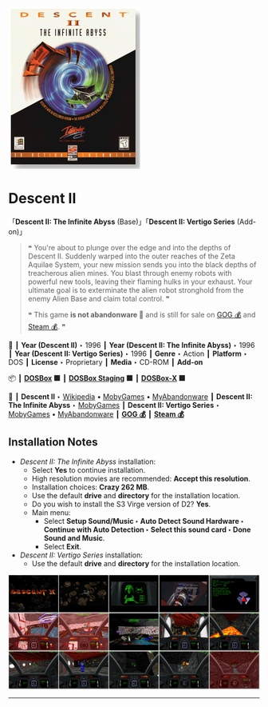 ![](Thumbnail.png "application-thumbnail")

# Descent II

「**Descent II: The Infinite Abyss** (Base)」「**Descent II: Vertigo Series** (Add-on)」

> ❝ You're about to plunge over the edge and into the depths of Descent II. Suddenly warped into the outer reaches of the Zeta Aquilae System, your new mission sends you into the black depths of treacherous alien mines. You blast through enemy robots with powerful new tools, leaving their flaming hulks in your exhaust. Your ultimate goal is to exterminate the alien robot stronghold from the enemy Alien Base and claim total control. ❞
>
> ❝ This game **is not abandonware 🚫** and is still for sale on [GOG 💰](https://www.gog.com/en/game/descent_2) and [Steam 💰](https://store.steampowered.com/app/273580/Descent_2/). ❞
>

📌 ┃ **Year (Descent II)** ‣ 1996 ┃ **Year (Descent II: The Infinite Abyss)** ‣ 1996 ┃ **Year (Descent II: Vertigo Series)** ‣ 1996 ┃ **Genre** ‣ Action ┃ **Platform** ‣ DOS ┃ **License** ‣ Proprietary ┃ **Media** ‣ CD-ROM ┃ **Add-on** 

📦 ┃ **[DOSBox](https://www.dosbox.com/) 🟩** ┃ **[DOSBox Staging](https://dosbox-staging.github.io/) 🟩** ┃ **[DOSBox-X](https://dosbox-x.com/) 🟩** 

📎 ┃ **Descent II** ‣ [Wikipedia](https://en.wikipedia.org/wiki/Descent_II) • [MobyGames](https://www.mobygames.com/game/694/descent-ii/) • [MyAbandonware](https://www.myabandonware.com/game/descent-ii-3ir) ┃ **Descent II: The Infinite Abyss** ‣ [MobyGames](https://www.mobygames.com/game/1061/descent-ii-the-infinite-abyss/) ┃ **Descent II: Vertigo Series** ‣ [MobyGames](https://www.mobygames.com/game/27145/descent-ii-vertigo-series/) • [MyAbandonware](https://www.myabandonware.com/game/descent-ii-vertigo-series-fqw) ┃ **[GOG 💰](https://www.gog.com/en/game/descent_2)** ┃ **[Steam 💰](https://store.steampowered.com/app/273580/Descent_2/)** 

## Installation Notes
- *Descent II: The Infinite Abyss* installation:
  - Select **Yes** to continue installation.
  - High resolution movies are recommended: **Accept this resolution**.
  - Installation choices: **Crazy 262 MB**.
  - Use the default **drive** and **directory** for the installation location.
  - Do you wish to install the S3 Virge version of D2? **Yes**.
  - Main menu:
    - Select **Setup Sound/Music ‣ Auto Detect Sound Hardware ‣ Continue with Auto Detection ‣ Select this sound card ‣ Done Sound and Music**.
    - Select **Exit**.
- *Descent II: Vertigo Series* installation:
  - Use the default **drive** and **directory** for the installation location.

![](Montage.png "Descent II")

---

